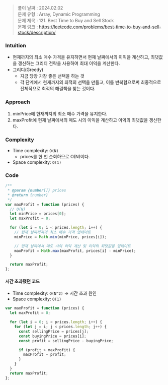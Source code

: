 > 풀이 날짜 : 2024.02.02  
> 문제 유형 : Array, Dynamic Programming  
> 문제 제목 : 121. Best Time to Buy and Sell Stock  
> 문제 링크 : https://leetcode.com/problems/best-time-to-buy-and-sell-stock/description/

### Intuition

- 현재까지의 최소 매수 가격을 유지하면서 현재 날짜에서의 이익을 계산하고, 최댓값을 갱신하는 그리디 전략을 사용하여 최대 이익을 계산한다.
- 그리디(Greedy)
  - 지금 당장 가장 좋은 선택을 하는 것
  - 각 단계에서 현재까지의 최적의 선택을 만들고, 이를 반복함으로써 최종적으로 전체적으로 최적의 해결책을 찾는 것이다.

### Approach

1. minPrice에 현재까지의 최소 매수 가격을 유지한다.
2. maxProfit에 현재 날짜에서의 매도 시의 이익을 계산하고 이익의 최댓값을 갱신한다.

### Complexity

- Time complexity: `O(N)`
  - prices를 한 번 순회하므로 O(N)이다.
- Space complexity: `O(1)`

### Code

```js
/**
 * @param {number[]} prices
 * @return {number}
 */
var maxProfit = function (prices) {
  // O(N)
  let minPrice = prices[0];
  let maxProfit = 0;

  for (let i = 0; i < prices.length; i++) {
    // 현재 날짜까지의 최소 매수 가격 업데이트
    minPrice = Math.min(minPrice, prices[i]);

    // 현재 날짜에서 매도 시의 이익 계산 및 이익의 최댓값을 업데이트
    maxProfit = Math.max(maxProfit, prices[i] - minPrice);
  }

  return maxProfit;
};
```

#### 시간 초과됐던 코드

- Time complexity: `O(N^2)` => 시간 초과 원인
- Space complexity: `O(1)`

```js
var maxProfit = function (prices) {
  let maxProfit = 0;

  for (let i = 0; i < prices.length; i++) {
    for (let j = i; j < prices.length; j++) {
      const sellingPrice = prices[j];
      const buyingPrice = prices[i];
      const profit = sellingPrice - buyingPrice;

      if (profit > maxProfit) {
        maxProfit = profit;
      }
    }
  }
  return maxProfit;
};
```
